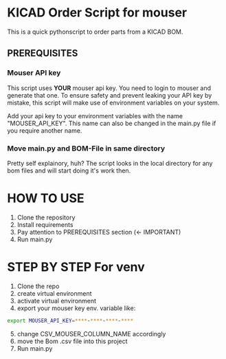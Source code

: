 # KICAD Order Script for mouser

This is a quick pythonscript to order parts from a KICAD BOM.

## PREREQUISITES

### Mouser API key
This script uses **YOUR** mouser api key. You need to login to mouser and generate that one. To ensure safety and prevent leaking your API key by mistake, this script will make use of environment variables on your system.

Add your api key to your environment variables with the name "MOUSER_API_KEY". This name can also be changed in the main.py file if you require another name.

### Move main.py and BOM-File in same directory
Pretty self explainory, huh? The script looks in the local directory for any bom files and will start doing it's work then.

# HOW TO USE
1. Clone the repository
2. Install requirements
3. Pay attention to PREREQUISITES section (<- IMPORTANT)
4. Run main.py

# STEP BY STEP For venv
1. Clone the repo
2. create virtual environment
3. activate virtual environment
4. export your mouser key env. variable like:
```bash
export MOUSER_API_KEY=****-****-****-****
```
5. change CSV_MOUSER_COLUMN_NAME accordingly
6. move the Bom .csv file into this project
7. Run main.py